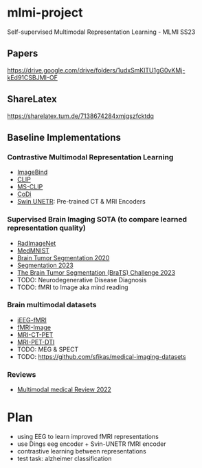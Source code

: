 # mlmi-project
Self-supervised Multimodal Representation Learning - MLMI SS23

## Papers
https://drive.google.com/drive/folders/1udxSmKlTU1gG0vKMj-kEd91CSBJMI-OF

## ShareLatex
https://sharelatex.tum.de/7138674284xmjqszfcktdq

## Baseline Implementations
### Contrastive Multimodal Representation Learning
- [ImageBind](https://github.com/facebookresearch/ImageBind)
- [CLIP](https://github.com/openai/CLIP)
- [MS-CLIP](https://github.com/Hxyou/MSCLIP)
- [CoDi](https://github.com/microsoft/i-Code/tree/main/i-Code-V3)
- [Swin UNETR](https://github.com/Project-MONAI/research-contributions/tree/main/SwinUNETR): Pre-trained CT & MRI Encoders

### Supervised Brain Imaging SOTA (to compare learned representation quality)
- [RadImageNet](https://github.com/BMEII-AI/RadImageNet)
- [MedMNIST](https://medmnist.com/)
- [Brain Tumor Segmentation 2020](https://arxiv.org/abs/2004.10664)
- [Segmentation 2023](https://arxiv.org/abs/2306.03730)
- [The Brain Tumor Segmentation (BraTS) Challenge 2023](https://arxiv.org/abs/2305.09011v3)
- TODO: Neurodegenerative Disease Diagnosis
- TODO: fMRI to Image aka mind reading

### Brain multimodal datasets
- [iEEG-fMRI](https://www.nature.com/articles/s41597-022-01173-0)
- [fMRI-Image](http://naturalscenesdataset.org/)
- [MRI-CT-PET](http://www.oasis-brains.org/)
- [MRI-PET-DTI](https://tadpole.grand-challenge.org/Data/)
- TODO: MEG & SPECT
- TODO: https://github.com/sfikas/medical-imaging-datasets

### Reviews
- [Multimodal medical Review 2022](https://drive.google.com/file/d/1Bm9KTSyNnRDZkC6DUCkqacq80k18Jk4X/view?usp=drive_link)


# Plan
- using EEG to learn improved fMRI representations
- use Dings eeg encoder + Svin-UNETR fMRI encoder
- contrastive learning between representations
- test task: alzheimer classification
